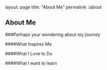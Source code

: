 layout: page
title: "About Me"
permalink: /about

## About Me

###Perhaps your wondering about my journey

####What Inspires Me

####What I Love to Do

####What I want to learn